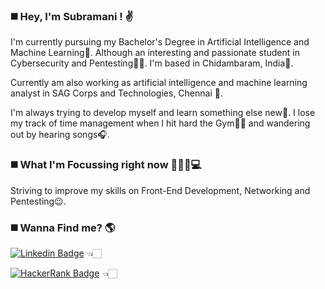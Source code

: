### ◼️ Hey, I'm Subramani !  ✌️

I'm currently pursuing my Bachelor's Degree in Artificial Intelligence and Machine Learning🧠. Although an interesting and passionate student in Cybersecurity and Pentesting🧑‍💻. I'm based in Chidambaram, India🛬.

Currently am also working as artificial intelligence and machine learning analyst in SAG Corps and Technologies, Chennai 🏢.

I'm always trying to develop myself and learn something else new🧐. I lose my track of time management when I hit hard the Gym💪🏻 and wandering out by hearing songs🎧.

### ◼️ What I'm Focussing right now 👦🏻🔴💻

Striving to improve my skills on Front-End Development, Networking and Pentesting😉.

### ◼️ Wanna Find me? 🌎

[![Linkedin Badge](https://img.shields.io/badge/LinkedIn-0077B5?style=for-the-badge&logo=linkedin&logoColor=white&link=https://www.linkedin.com/in/subramani-p-958b121b6/)](https://www.linkedin.com/in/subramani-p-958b121b6/)    👈🏻

[![HackerRank Badge](https://img.shields.io/badge/-Hackerrank-2EC866?style=for-the-badge&logo=HackerRank&logoColor=white&link=https://www.hackerrank.com/iassubramani)](https://www.hackerrank.com/iassubramani)   👈🏻

